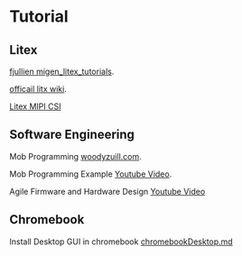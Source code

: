 
# Tutorial

## Litex

[fjullien migen_litex_tutorials](https://github.com/fjullien/migen_litex_tutorials).

[officail litx wiki](https://github.com/enjoy-digital/litex/wiki).

[Litex MIPI CSI](https://github.com/gatecat/litex-nexus-mipi)

## Software Engineering

Mob Programming
[woodyzuill.com](https://woodyzuill.com/).

Mob Programming Example
[Youtube Video](https://www.youtube.com/watch?v=p_pvslS4gEI&t=4s).

Agile Firmware and Hardware Design
[Youtube Video](https://www.youtube.com/watch?v=rG4rC5oLx7Y&t=1s)

## Chromebook

Install Desktop GUI in chromebook [chromebookDesktop.md](subtitles/chromebookDesktop.md)